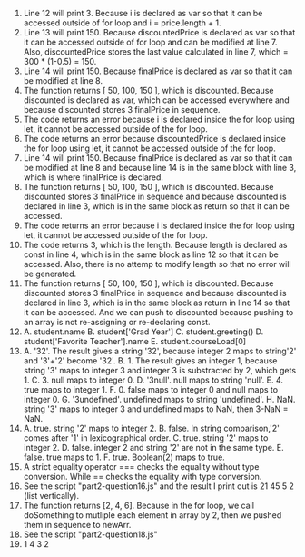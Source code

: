 1. Line 12 will print 3. Because i is declared as var so that it can be accessed outside of for loop and i = price.length + 1.
2. Line 13 will print 150. Because discountedPrice is declared as var so that it can be accessed outside of for loop and can be modified at line 7. Also, discountedPrice stores the last value calculated in line 7, which = 300 * (1-0.5) = 150.
3. Line 14 will print 150. Because finalPrice is declared as var so that it can be modified at line 8.
4. The function returns [ 50, 100, 150 ], which is discounted. Because discounted is declared as var, which can be accessed everywhere and because discounted stores 3 finalPrice in sequence.
5. The code returns an error because i is declared inside the for loop  using let, it cannot be accessed outside of the for loop.
6. The code returns an error because discountedPrice is declared inside the for loop  using let, it cannot be accessed outside of the for loop.
7. Line 14 will print 150. Because finalPrice is declared as var so that it can be modified at line 8 and because line 14 is in the same block with line 3, which is where finalPrice is declared.
8. The function returns [ 50, 100, 150 ], which is discounted. Because discounted stores 3 finalPrice in sequence and because discounted is declared in line 3, which is in the same block as return so that it can be accessed.
9. The code returns an error because i is declared inside the for loop  using let, it cannot be accessed outside of the for loop.
10. The code returns 3, which is the length. Because length is declared as const in line 4, which is in the same block as line 12 so that it can be accessed. Also, there is no attemp to modify length so that no error will be generated.
11. The function returns [ 50, 100, 150 ], which is discounted. Because discounted stores 3 finalPrice in sequence and because discounted is declared in line 3, which is in the same block as return in line 14 so that it can be accessed. And we can push to discounted because pushing to an array is not re-assigning or re-declaring const.
12. A. student.name
    B. student['Grad Year']
    C. student.greeting()
    D. student['Favorite Teacher'].name
    E. student.courseLoad[0]
13. A. '32'. The result gives a string '32', because integer 2 maps to string'2' and '3'+'2' become '32'.
    B. 1. The result gives an integer 1, because string '3' maps to integer 3 and integer 3 is substracted by 2, which gets 1.
    C. 3. null maps to integer 0. 
    D. '3null'. null maps to string 'null'.
    E. 4. true maps to integer 1.
    F. 0. false maps to integer 0 and null maps to integer 0.
    G. '3undefined'. undefined maps to string 'undefined'.
    H. NaN. string '3' maps to integer 3 and undefined maps to NaN, then 3-NaN = NaN.
14. A. true. string '2' maps to integer 2.
    B. false. In string comparison,'2' comes after '1' in lexicographical order.
    C. true. string '2' maps to integer 2. 
    D. false. integer 2 and string '2' are not in the same type.
    E. false. true maps to 1.
    F. true. Boolean(2) maps to true.
15. A strict equality operator === checks the equality without type conversion. While == checks the equality with type conversion.
16. See the script "part2-question16.js" and the result I print out is 21 45 5 2 (list vertically).
17. The function returns [2, 4, 6]. Because in the for loop, we call doSomething to mutliple each element in array by 2, then we pushed them in sequence to newArr.
18. See the script "part2-question18.js"
19. 1
    4
    3
    2